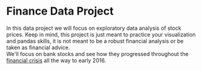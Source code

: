# Finance Data Project <br/>
In this data project we will focus on exploratory data analysis of stock prices. Keep in mind, this project is just meant to practice your visualization and pandas skills, it is not meant to be a robust financial analysis or be taken as financial advice. <br/>
We'll focus on bank stocks and see how they progressed throughout the [financial crisis](https://en.wikipedia.org/wiki/Financial_crisis_of_2007%E2%80%9308) all the way to early 2016.<br/>
